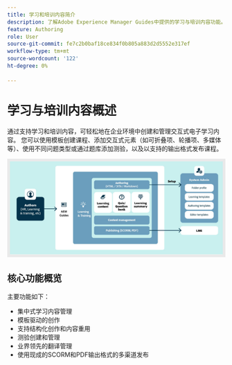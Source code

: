 ```yaml
---
title: 学习和培训内容简介
description: 了解Adobe Experience Manager Guides中提供的学习与培训内容功能。
feature: Authoring
role: User
source-git-commit: fe7c2b0baf18ce834f0b805a883d2d5552e317ef
workflow-type: tm+mt
source-wordcount: '122'
ht-degree: 0%

---
```


# 学习与培训内容概述

通过支持学习和培训内容，可轻松地在企业环境中创建和管理交互式电子学习内容。 您可以使用模板创建课程、添加交互式元素（如可折叠项、轮播项、多媒体等）、使用不同问题类型或通过题库添加测验，以及以支持的输出格式发布课程。

![](assets/learning-and-training-content-components.jpg)

## 核心功能概览

主要功能如下：

- 集中式学习内容管理
- 模板驱动的创作
- 支持结构化创作和内容重用
- 测验创建和管理
- 业界领先的翻译管理
- 使用现成的SCORM和PDF输出格式的多渠道发布




